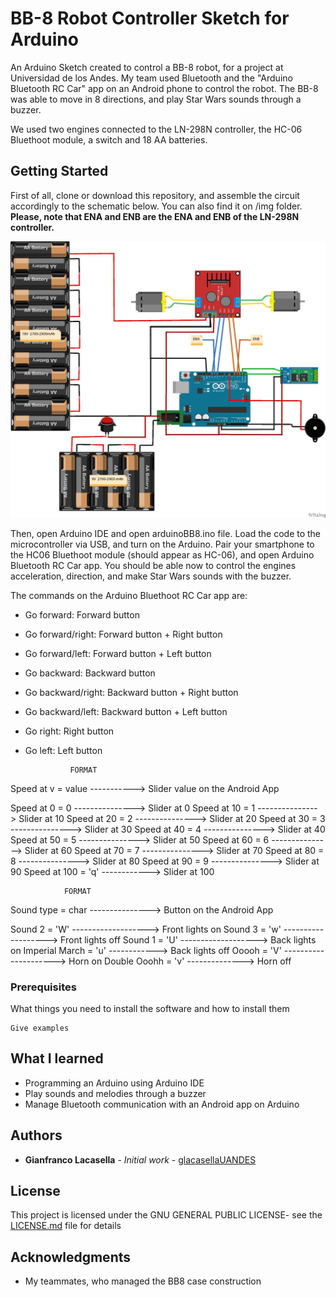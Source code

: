 # BB-8 Robot  Controller Sketch for  Arduino

An Arduino Sketch created to control a BB-8 robot, for a project at Universidad de los Andes. My team used Bluetooth
and the "Arduino Bluetooth RC Car" app on an Android phone to control the robot. The BB-8 was able to move in 8 directions,
and play Star Wars sounds through a buzzer. 

We used two engines connected to the LN-298N controller, the HC-06 Bluethoot module, a switch and 18 AA batteries.

## Getting Started

First of all, clone or download this repository, and assemble the circuit accordingly to the schematic below. You can also
find it on /img folder. **Please, note that ENA and ENB are the ENA and ENB of the LN-298N controller.**

![Schematic](/img/schematic.jpg)

Then, open Arduino IDE and open arduinoBB8.ino file. Load the code to the microcontroller via USB, and turn on the Arduino.
Pair your smartphone to the HC06 Bluethoot module (should appear as HC-06), and open Arduino Bluetooth RC Car app. You should be able now to control the engines acceleration, direction, and make Star Wars sounds with the buzzer.

The commands on the Arduino Bluethoot RC Car app are:

* Go forward: Forward button
* Go forward/right: Forward button + Right button
* Go forward/left: Forward button + Left button
* Go backward: Backward button
* Go backward/right: Backward button + Right button
* Go backward/left: Backward button + Left button
* Go right: Right button
* Go left: Left button


                FORMAT
Speed at v  = value -----------> Slider value on the Android App

Speed at 0  = 0 ---------------> Slider at 0
Speed at 10 = 1 ---------------> Slider at 10
Speed at 20 = 2 ---------------> Slider at 20
Speed at 30 = 3 ---------------> Slider at 30
Speed at 40 = 4 ---------------> Slider at 40
Speed at 50 = 5 ---------------> Slider at 50
Speed at 60 = 6 ---------------> Slider at 60
Speed at 70 = 7 ---------------> Slider at 70
Speed at 80 = 8 ---------------> Slider at 80
Speed at 90 = 9 ---------------> Slider at 90
Speed at 100 = 'q' ------------> Slider at 100


                FORMAT
Sound type = char ---------------> Button on the Android App

Sound 2 = 'W' -------------------> Front lights on
Sound 3 = 'w' -------------------> Front lights off
Sound 1 = 'U' -------------------> Back lights on
Imperial March = 'u' ------------> Back lights off
Ooooh = 'V' ---------------------> Horn on
Double Ooohh = 'v' --------------> Horn off
### Prerequisites

What things you need to install the software and how to install them

```
Give examples
```

## What I learned

* Programming an Arduino using Arduino IDE
* Play sounds and melodies through a buzzer
* Manage Bluetooth communication with an Android app on Arduino

## Authors

* **Gianfranco Lacasella** - *Initial work* - [glacasellaUANDES](https://github.com/glacasellaUANDES)

## License

This project is licensed under the GNU GENERAL PUBLIC LICENSE- see the [LICENSE.md](LICENSE.md) file for details

## Acknowledgments

* My teammates, who managed the BB8 case construction
